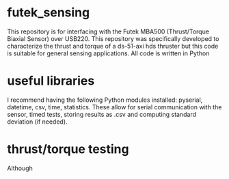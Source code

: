 # futek_sensing

This repository is for interfacing with the Futek MBA500 (Thrust/Torque Biaxial Sensor) over USB220. This repository was specifically developed to characterize the thrust and torque of a ds-51-axi hds thruster but this code is suitable for general sensing applications. All code is written in Python

# useful libraries
I recommend having the following Python modules installed: pyserial, datetime, csv, time, statistics. These allow for serial communication with the sensor, timed tests, storing results as .csv and computing standard deviation (if needed).

# thrust/torque testing
Although 

